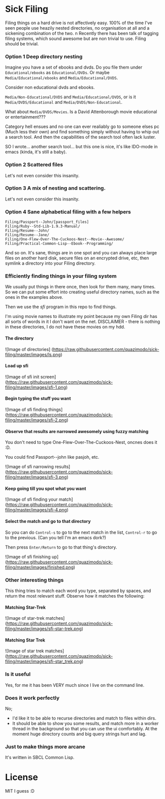 # Sick Filing

Filing things on a hard drive is not affectively easy. 100% of the time I've seen people use heazily nested directories, no organisation at all and a sickening combination of the two.
n
Recently there has been talk of tagging filing systems, which sound awesome but are non trivial to use. Filing should be trivial.


### Option 1 Deep directory nesting

Imagine you have a set of ebooks and dvds. Do you file them under ```Educational/ebooks``` as ```Educational/DVDs```. Or maybe ```Media/Educational/ebooks``` and ```Media/Educational/DVDS```.

Consider non educational dvds and ebooks.

```Media/Non-Educational/DVDS``` and ```Media/Educational/DVDS```, or is it ```Media/DVDS/Educational``` and ```Media/DVDS/Non-Educational```.

What about ```Media/DVDS/Movies```. Is a David Attenborough movie educational or entertainment???

Category hell ensues and no one can ever realiably go to someone elses pc (Much less their own) and find something simply without having to whip out a search tool. And then the capabilities of the search tool often lack luster.

SO I wrote... another search tool... but this one is nice, it's like IDO-mode in emacs (kinda, it's still a baby).


### Option 2 Scattered files

Let's not even consider this insanity.


### Option 3 A mix of nesting and scattering.

Let's not even consider this insanity.


### Option 4 Sane alphabetical filing with a few helpers

```
Filing/Passport--John/[passport_files]
Filing/Ruby--Std-Lib-1.9.3-Manual/
Filing/Resume--John/
Filing/Resume--Jane/
Filing/One-Flew-Over-The-Cuckoos-Nest--Movie--Awesome/
Filing/Practical-Common-Lisp--Ebook--Programming/
```

And so on. It's sane, things are in one spot and you can always place large files on another hard disk, secure files on an encrypted drive, etc, then symlink a directory into your Filing directory.


### Efficiently finding things in your filing system

We usually put things in there once, then look for them many, many times. So we can put some effort into creating useful directory names, such as the ones in the examples above.

Then we use the _sfi_ program in this repo to find things.

I'm using movie names to illustrate my point because my own Filing dir has all sorts of words in it I don't want on the net. DISCLAIMER - there is nothing in these directories, I do not have these movies on my hdd.


#### The directory
![Image of directories]
(https://raw.githubusercontent.com/quazimodo/sick-filing/master/images/ls.png)


#### Load up sfi
![Image of sfi init screen]
(https://raw.githubusercontent.com/quazimodo/sick-filing/master/images/sfi-1.png)


#### Begin typing the stuff you want
![Image of sfi finding things]
(https://raw.githubusercontent.com/quazimodo/sick-filing/master/images/sfi-2.png)


#### Observe that results are narrowed awesomely using fuzzy matching

You don't need to type One-Flew-Over-The-Cuckoos-Nest, oncnes  does it :D.

You could find Passport--john like pasjoh, etc.

![Image of sfi narrowing results]
(https://raw.githubusercontent.com/quazimodo/sick-filing/master/images/sfi-3.png)


#### Keep going till you spot what you want

![Image of sfi finding your match]
(https://raw.githubusercontent.com/quazimodo/sick-filing/master/images/sfi-4.png)


#### Select the match and go to that directory

So you can do ```Control-s``` to go to the next match in the list, ```Control-r``` to go to the previous. (Can you tell I'm an emacs dork?)

Then press ```Enter/Return``` to go to that thing's directory.

![Image of sfi finishing up]
(https://raw.githubusercontent.com/quazimodo/sick-filing/master/images/finished.png)


### Other interesting things

This thing tries to match each word you type, separated by spaces, and return the most relevant stuff. Observe how it matches the following:


#### Matching Star-Trek

![Image of star-trek matches]
(https://raw.githubusercontent.com/quazimodo/sick-filing/master/images/sfi-star-trek.png)


#### Matching Star Trek

![Image of star trek matches]
(https://raw.githubusercontent.com/quazimodo/sick-filing/master/images/sfi-star_trek.png)


### Is it useful

Yes, for me it has been VERY much since I live on the command line.

### Does it work perfectly

No;
- I'd like it to be able to recurse directories and match to files within dirs.
- It should be able to show you some results, and match more in a worker thread in the background so that you can use the ui comfortably. At the moment huge directory counts and big query strings hurt and lag.


### Just to make things more arcane

It's written in SBCL Common Lisp.

# License

MIT I guess :D